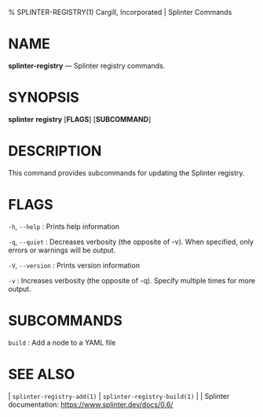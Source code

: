% SPLINTER-REGISTRY(1) Cargill, Incorporated | Splinter Commands
<!--
  Copyright 2018-2021 Cargill Incorporated
  Licensed under Creative Commons Attribution 4.0 International License
  https://creativecommons.org/licenses/by/4.0/
-->

NAME
====

**splinter-registry** — Splinter registry commands.

SYNOPSIS
========

**splinter** **registry** \[**FLAGS**\] \[**SUBCOMMAND**\]

DESCRIPTION
===========

This command provides subcommands for updating the Splinter registry.

FLAGS
=====

`-h`, `--help`
: Prints help information

`-q`, `--quiet`
: Decreases verbosity (the opposite of -v). When specified, only errors or
  warnings will be output.

`-V`, `--version`
: Prints version information

`-v`
: Increases verbosity (the opposite of -q). Specify multiple times for more
  output.

SUBCOMMANDS
===========

`build`
: Add a node to a YAML file

SEE ALSO
========
| `splinter-registry-add(1)`
| `splinter-registry-build(1)`
|
| Splinter documentation: https://www.splinter.dev/docs/0.6/
